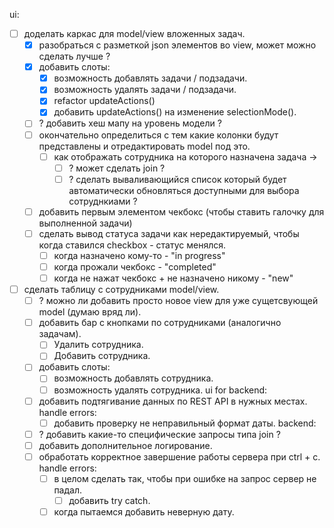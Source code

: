 ui:
- [ ] доделать каркас для model/view вложенных задач.
	- [x] разобраться с разметкой json элементов во view, может можно сделать лучше ?
	- [x] добавить слоты:
		- [x] возможность добавлять задачи / подзадачи.
		- [x] возможность удалять задачи / подзадачи.
		- [x] refactor updateActions()
		- [x] добавить updateActions() на изменение selectionMode(). 
	- [ ] ? добавить хеш мапу на уровень модели ?
	- [ ] окончательно определиться с тем какие колонки будут представлены и отредактировать model под это.
		- [ ] как отображать сотрудника на которого назначена задача ->
			- [ ] ? может сделать join ?
			- [ ] ? сделать вываливающийся список который будет автоматически обновляться доступными для выбора сотруднкиами ?
	- [ ] добавить первым элементом чекбокс (чтобы ставить галочку для выполненной задачи)
	- [ ] сделать вывод статуса задачи как нередактируемый, чтобы когда ставился checkbox - статус менялся.
		- [ ] когда назначено кому-то - "in progress"
		- [ ] когда прожали чекбокс - "completed"
		- [ ] когда не нажат чекбокс + не назначено никому - "new"
- [ ] сделать таблицу с сотрудниками model/view.
	- [ ] ? можно ли добавить просто новое view для уже сущетсвующей model (думаю вряд ли).
	- [ ] добавить бар с кнопками по сотрудниками (аналогично задачам).
		- [ ] Удалить сотрудника.
		- [ ] Добавить сотрудника.
	- [ ] добавить слоты:
		- [ ] возможность добавлять сотрудника.
		- [ ] возможность удалять сотрудника.
ui for backend:
	- [ ] добавить подтягивание данных по REST API в нужных местах.
	handle errors:
		- [ ] добавить проверку не неправильный формат даты. 
backend:
	- [ ] ? добавить какие-то специфические запросы типа join ?
	- [ ] добавить дополнительное логирование.
	- [ ] обработать корректное завершение работы сервера при ctrl + c.
	handle errors:
		- [ ] в целом сделать так, чтобы при ошибке на запрос сервер не падал.
			- [ ] добавить try catch.
		- [ ] когда пытаемся добавить неверную дату.
